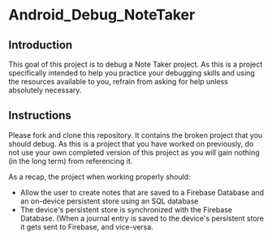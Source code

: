 # Android_Debug_NoteTaker

## Introduction

This goal of this project is to debug a Note Taker project. 
As this is a project specifically intended to help you practice your debugging skills and using the resources available to you, 
refrain from asking for help unless absolutely necessary.

## Instructions

Please fork and clone this repository. 
It contains the broken project that you should debug. As this is a project that you have worked on previously, 
do not use your own completed version of this project as you will gain nothing (in the long term) from referencing it.

As a recap, the project when working properly should:

- Allow the user to create notes that are saved to a Firebase Database and an on-device persistent store using an SQL database
- The device's persistent store is synchronized with the Firebase Database. 
(When a journal entry is saved to the device's persistent store it gets sent to Firebase, and vice-versa.

